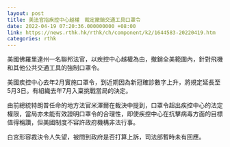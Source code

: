 ```yaml
---
layout: post
title: 美法官指疾控中心越權　裁定撤銷交通工具口罩令
date: 2022-04-19 07:20:36.000000000 +08:00
link: https://news.rthk.hk/rthk/ch/component/k2/1644583-20220419.htm
categories: rthk
---
```


美國佛羅里達州一名聯邦法官，以疾控中心越權為由，撤銷全美範圍內，針對飛機和其他公共交通工具的強制口罩令。

美國疾控中心去年2月實施口罩令，到近期因為新冠確診數字上升，將規定延長至5月3日。有組織去年7月入稟挑戰當局的決定。

由前總統特朗普任命的地方法官米澤爾在裁決中提到，口罩令超出疾控中心的法定權限，當局亦未能有效證明口罩令的合理性，即使疾控中心在抗擊病毒方面的目標值得稱讚，但美國制度不容許政府機構非法行事。

白宮形容裁決令人失望，被問到政府是否打算上訴，司法部暫時未有回應。
